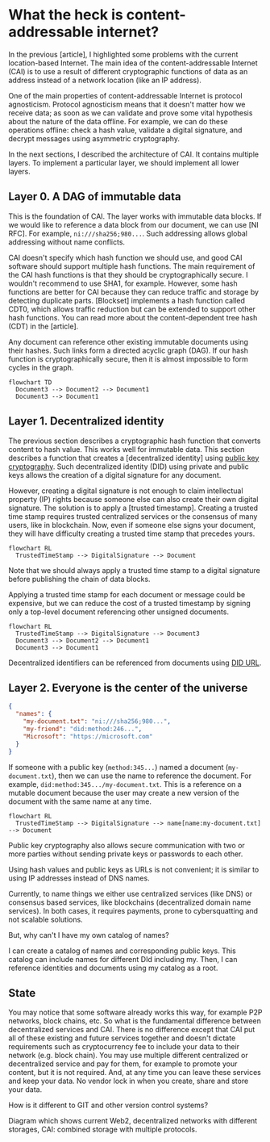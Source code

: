 # What the heck is content-addressable internet?

In the previous [article], I highlighted some problems with the current location-based Internet. The main idea of the content-addressable Internet (CAI) is to use a result of different cryptographic functions of data as an address instead of a network location (like an IP address).

One of the main properties of content-addressable Internet is protocol agnosticism. Protocol agnosticism means that it doesn't matter how we receive data; as soon as we can validate and prove some vital hypothesis about the nature of the data offline. For example, we can do these operations offline: check a hash value, validate a digital signature, and decrypt messages using asymmetric cryptography.

In the next sections, I described the architecture of CAI. It contains multiple layers. To implement a particular layer, we should implement all lower layers.

## Layer 0. A DAG of immutable data

This is the foundation of CAI. The layer works with immutable data blocks. If we would like to reference a data block from our document, we can use [NI RFC]. For example, `ni:///sha256;980...`. Such addressing allows global addressing without name conflicts.

CAI doesn't specify which hash function we should use, and good CAI software should support multiple hash functions. The main requirement of the CAI hash functions is that they should be cryptographically secure. I wouldn't recommend to use SHA1, for example. However, some hash functions are better for CAI because they can reduce traffic and storage by detecting duplicate parts. [Blockset] implements a hash function called CDT0, which allows traffic reduction but can be extended to support other hash functions. You can read more about the content-dependent tree hash (CDT) in the [article].

Any document can reference other existing immutable documents using their hashes. Such links form a directed acyclic graph (DAG). If our hash function is cryptographically secure, then it is almost impossible to form cycles in the graph.

```mermaid
flowchart TD
  Document3 --> Document2 --> Document1
  Document3 --> Document1
```

## Layer 1. Decentralized identity

The previous section describes a cryptographic hash function that converts content to hash value. This works well for immutable data. This section describes a function that creates a [decentralized identity] using [public key cryptography](https://en.wikipedia.org/wiki/Public-key_cryptography). Such decentralized identity (DID) using private and public keys allows the creation of a digital signature for any document. 

However, creating a digital signature is not enough to claim intellectual property (IP) rights because someone else can also create their own digital signature. The solution is to apply a [trusted timestamp]. Creating a trusted time stamp requires trusted centralized services or the consensus of many users, like in blockchain. Now, even if someone else signs your document, they will have difficulty creating a trusted time stamp that precedes yours.

```mermaid
flowchart RL
  TrustedTimeStamp --> DigitalSignature --> Document 
```

Note that we should always apply a trusted time stamp to a digital signature before publishing the chain of data blocks.

Applying a trusted time stamp for each document or message could be expensive, but we can reduce the cost of a trusted timestamp by signing only a top-level document referencing other unsigned documents.

```mermaid
flowchart RL
  TrustedTimeStamp --> DigitalSignature --> Document3
  Document3 --> Document2 --> Document1
  Document3 --> Document1
```

Decentralized identifiers can be referenced from documents using [DID URL](https://www.w3.org/TR/did-core/#did-url-syntax).

## Layer 2. Everyone is the center of the universe

```json
{
  "names": {
    "my-document.txt": "ni:///sha256;980...",
    "my-friend": "did:method:246...",
    "Microsoft": "https://microsoft.com"
  }
}
```

If someone with a public key (`method:345...`) named a document (`my-document.txt`), then we can use the name to reference the document. For example, `did:method:345.../my-document.txt`. This is a reference on a mutable document because the user may create a new version of the document with the same name at any time.

```mermaid
flowchart RL
  TrustedTimeStamp --> DigitalSignature --> name[name:my-document.txt] --> Document
```

Public key cryptography also allows secure communication with two or more parties without sending private keys or passwords to each other. 

Using hash values and public keys as URLs is not convenient; it is similar to using IP addresses instead of DNS names.

Currently, to name things we either use centralized services (like DNS) or consensus based services, like blockchains (decentralized domain name services). In both cases, it requires payments, prone to cybersquatting and not scalable solutions.

But, why  can't I have my own catalog of names?

I can create a catalog of names and corresponding public keys. This catalog can include names for different DId including my. Then, I can reference identities and documents using my catalog as a root. 

## State

You may notice that some software already works this way, for example P2P networks, block chains, etc. So what is the fundamental difference between decentralized services and CAI. There is no difference except that CAI put all of these existing and future services together and doesn't dictate requirements such as cryptocurrency fee to include your data to their network (e.g. block chain). You may use multiple different centralized or decentralized service and pay for them, for example to promote your content, but it is not required. And, at any time you can leave these services and keep your data. No vendor lock in when you create, share and store your data.

How is it different to GIT and other version control systems?


Diagram which shows current Web2, decentralized networks with different storages, CAI: combined storage with multiple protocols. 
